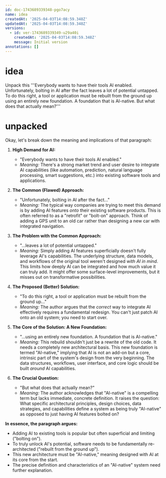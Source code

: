 ```yaml
---
id: doc-1743689339348-pgo7acy
name: idea
createdAt: '2025-04-03T14:08:59.348Z'
updatedAt: '2025-04-03T14:08:59.348Z'
versions:
  - id: ver-1743689339349-u29a40i
    createdAt: '2025-04-03T14:08:59.348Z'
    message: Initial version
annotations: []
---
```

# idea

Unpack this '''Everybody wants to have their tools AI enabled.  Unfortunately, bolting in AI after the fact leaves a lot of potential untapped.  To do this right, a tool or application must be rebuilt from the ground up using an entirely new foundation.  A foundation that is AI-native.  But what does that actually mean?'''

# unpacked

Okay, let's break down the meaning and implications of that paragraph:

1.  **High Demand for AI:**
    *   "Everybody wants to have their tools AI enabled."
    *   *Meaning:* There's a strong market trend and user desire to integrate AI capabilities (like automation, prediction, natural language processing, smart suggestions, etc.) into existing software tools and applications.

2.  **The Common (Flawed) Approach:**
    *   "Unfortunately, bolting in AI after the fact..."
    *   *Meaning:* The typical way companies are trying to meet this demand is by adding AI features *onto* their existing software products. This is often referred to as a "retrofit" or "bolt-on" approach. Think of adding a GPS unit to an old car rather than designing a new car with integrated navigation.

3.  **The Problem with the Common Approach:**
    *   "...leaves a lot of potential untapped."
    *   *Meaning:* Simply adding AI features superficially doesn't fully leverage AI's capabilities. The underlying structure, data models, and workflows of the original tool weren't designed *with AI in mind*. This limits how deeply AI can be integrated and how much value it can truly add. It might offer some surface-level improvements, but it misses out on transformative possibilities.

4.  **The Proposed (Better) Solution:**
    *   "To do this right, a tool or application must be rebuilt from the ground up..."
    *   *Meaning:* The author argues that the *correct* way to integrate AI effectively requires a fundamental redesign. You can't just patch AI onto an old system; you need to start over.

5.  **The Core of the Solution: A New Foundation:**
    *   "...using an entirely new foundation. A foundation that is AI-native."
    *   *Meaning:* This rebuild shouldn't just be a rewrite of the old code. It needs a completely new architectural basis. This new foundation is termed "AI-native," implying that AI is not an add-on but a core, intrinsic part of the system's design from the very beginning. The data structures, workflows, user interface, and core logic should be built *around* AI capabilities.

6.  **The Crucial Question:**
    *   "But what does that actually mean?"
    *   *Meaning:* The author acknowledges that "AI-native" is a compelling term but lacks immediate, concrete definition. It raises the question: What specific architectural principles, design choices, data strategies, and capabilities define a system as being truly "AI-native" as opposed to just having AI features bolted on?

**In essence, the paragraph argues:**

*   Adding AI to existing tools is popular but often superficial and limiting ("bolting on").
*   To truly unlock AI's potential, software needs to be fundamentally re-architected ("rebuilt from the ground up").
*   This new architecture must be "AI-native," meaning designed with AI at its core from the start.
*   The precise definition and characteristics of an "AI-native" system need further explanation.
